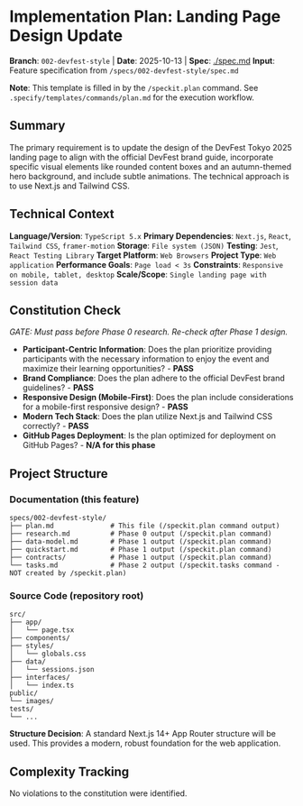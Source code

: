 # Implementation Plan: Landing Page Design Update

**Branch**: `002-devfest-style` | **Date**: 2025-10-13 | **Spec**: [./spec.md](./spec.md)
**Input**: Feature specification from `/specs/002-devfest-style/spec.md`

**Note**: This template is filled in by the `/speckit.plan` command. See `.specify/templates/commands/plan.md` for the execution workflow.

## Summary

The primary requirement is to update the design of the DevFest Tokyo 2025 landing page to align with the official DevFest brand guide, incorporate specific visual elements like rounded content boxes and an autumn-themed hero background, and include subtle animations. The technical approach is to use Next.js and Tailwind CSS.

## Technical Context

**Language/Version**: `TypeScript 5.x`
**Primary Dependencies**: `Next.js`, `React`, `Tailwind CSS`, `framer-motion`
**Storage**: `File system (JSON)`
**Testing**: `Jest`, `React Testing Library`
**Target Platform**: `Web Browsers`
**Project Type**: `Web application`
**Performance Goals**: `Page load < 3s`
**Constraints**: `Responsive on mobile, tablet, desktop`
**Scale/Scope**: `Single landing page with session data`

## Constitution Check

_GATE: Must pass before Phase 0 research. Re-check after Phase 1 design._

- **Participant-Centric Information**: Does the plan prioritize providing participants with the necessary information to enjoy the event and maximize their learning opportunities? - **PASS**
- **Brand Compliance**: Does the plan adhere to the official DevFest brand guidelines? - **PASS**
- **Responsive Design (Mobile-First)**: Does the plan include considerations for a mobile-first responsive design? - **PASS**
- **Modern Tech Stack**: Does the plan utilize Next.js and Tailwind CSS correctly? - **PASS**
- **GitHub Pages Deployment**: Is the plan optimized for deployment on GitHub Pages? - **N/A for this phase**

## Project Structure

### Documentation (this feature)

```
specs/002-devfest-style/
├── plan.md              # This file (/speckit.plan command output)
├── research.md          # Phase 0 output (/speckit.plan command)
├── data-model.md        # Phase 1 output (/speckit.plan command)
├── quickstart.md        # Phase 1 output (/speckit.plan command)
├── contracts/           # Phase 1 output (/speckit.plan command)
└── tasks.md             # Phase 2 output (/speckit.tasks command - NOT created by /speckit.plan)
```

### Source Code (repository root)

```
src/
├── app/
│   └── page.tsx
├── components/
├── styles/
│   └── globals.css
├── data/
│   └── sessions.json
├── interfaces/
│   └── index.ts
public/
└── images/
tests/
└── ...
```

**Structure Decision**: A standard Next.js 14+ App Router structure will be used. This provides a modern, robust foundation for the web application.

## Complexity Tracking

No violations to the constitution were identified.
